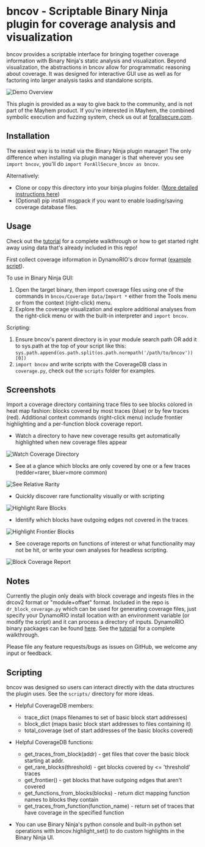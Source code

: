 # bncov - Scriptable Binary Ninja plugin for coverage analysis and visualization

bncov provides a scriptable interface for bringing together coverage
information with Binary Ninja's static analysis and visualization. Beyond
visualization, the abstractions in bncov allow for programmatic reasoning
about coverage. It was designed for interactive GUI use as well as for
factoring into larger analysis tasks and standalone scripts.

![Demo Overview](/pictures/demo_overview.gif)

This plugin is provided as a way to give back to the community,
and is not part of the Mayhem product.  If you're interested in Mayhem, the
combined symbolic execution and fuzzing system, check us out at
[forallsecure.com](http://forallsecure.com).

## Installation

The easiest way is to install via the Binary Ninja plugin manager!
The only difference when installing via plugin manager is that wherever
you see `import bncov`, you'll do `import ForAllSecure_bncov as bncov`.

Alternatively:

 - Clone or copy this directory into your binja plugins folder.
([More detailed instructions here](https://docs.binary.ninja/guide/plugins/index.html#using-plugins))
 - (Optional) pip install msgpack if you want to enable loading/saving
coverage database files.

## Usage

Check out the [tutorial](/tutorial/) for a complete walkthrough or how to get
started right away using data that's already included in this repo!

First collect coverage information in DynamoRIO's drcov format
([example script](/dr_block_coverage.py)).

To use in Binary Ninja GUI:

1. Open the target binary, then import coverage files using one of
the commands in `bncov/Coverage Data/Import *`
either from the Tools menu or from the context (right-click) menu.
2. Explore the coverage visualization and explore additional analyses from
the right-click menu or with the built-in interpreter and `import bncov`.

Scripting:

1. Ensure bncov's parent directory is in your module search path
OR add it to sys.path at the top of your script like this:
`sys.path.append(os.path.split(os.path.normpath('/path/to/bncov'))[0])`
2. `import bncov` and write scripts with the CoverageDB class in
`coverage.py`, check out the `scripts` folder for examples.

## Screenshots

Import a coverage directory containing trace files to see blocks colored in
heat map fashion: blocks covered by most traces (blue) or by few traces
(red). Additional context commands (right-click menu) include frontier
highlighting and a per-function block coverage report.

* Watch a directory to have new coverage results get automatically highlighted
when new coverage files appear

![Watch Coverage Directory](/pictures/Coverage-watching.gif)

* See at a glance which blocks are only covered by one or a few traces
(redder=rarer, bluer=more common)

![See Relative Rarity](/pictures/Relative-Rarity.png)

* Quickly discover rare functionality visually or with scripting

![Highlight Rare Blocks](/pictures/Heartbleed-Rare-block.png)

* Identify which blocks have outgoing edges not covered in the traces

![Highlight Frontier Blocks](/pictures/Frontier-Highlight.png)

* See coverage reports on functions of interest or what functionality may not
be hit, or write your own analyses for headless scripting.

![Block Coverage Report](/pictures/Coverage-Report.png)

## Notes

Currently the plugin only deals with block coverage and ingests files in the
drcov2 format or "module+offset" format. Included in the repo is
`dr_block_coverage.py` which can be used for generating coverage files, just
specify your DynamoRIO install location with an environment variable (or
modify the script) and it can process a directory of inputs. DynamoRIO binary
packages can be found
[here](https://github.com/DynamoRIO/dynamorio/wiki/Downloads). See the
[tutorial](/tutorial/) for a complete walkthrough.

Please file any feature requests/bugs as issues on GitHub, we welcome any input
or feedback.

## Scripting

bncov was designed so users can interact directly with the data structures
the plugin uses. See the `scripts/` directory for more ideas.

* Helpful CoverageDB members:
    * trace_dict (maps filenames to set of basic block start addresses)
    * block_dict (maps basic block start addresses to files containing it)
    * total_coverage (set of start addresses of the basic blocks covered)

* Helpful CoverageDB functions:
    * get_traces_from_block(addr) - get files that cover the basic block starting at addr.
    * get_rare_blocks(threshold) - get blocks covered by <= 'threshold' traces
    * get_frontier() - get blocks that have outgoing edges that aren't covered
    * get_functions_from_blocks(blocks) - return dict mapping function names to blocks they contain
    * get_traces_from_function(function_name) - return set of traces that have coverage in the specified function

* You can use Binary Ninja's python console and built-in python set operations with
bncov.highlight_set() to do custom highlights in the Binary Ninja UI.
